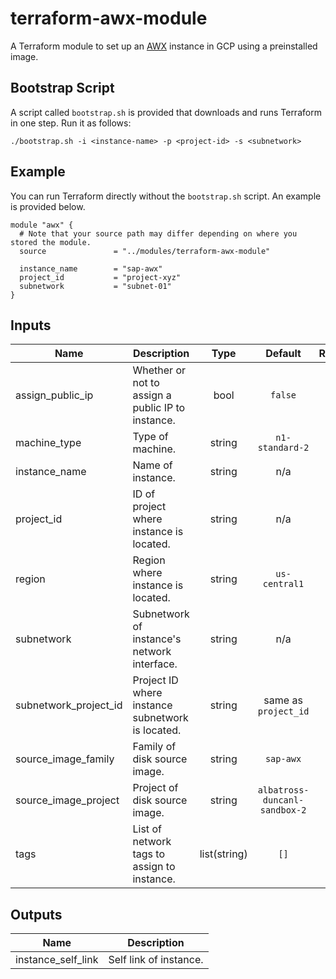 # terraform-awx-module

A Terraform module to set up an [AWX](https://github.com/ansible/awx) instance in GCP using a preinstalled image.

## Bootstrap Script

A script called `bootstrap.sh` is provided that downloads and runs Terraform in one step. Run it as follows:

```
./bootstrap.sh -i <instance-name> -p <project-id> -s <subnetwork>
```

## Example

You can run Terraform directly without the `bootstrap.sh` script. An example is provided below.

```hcl
module "awx" {
  # Note that your source path may differ depending on where you stored the module.
  source               = "../modules/terraform-awx-module"

  instance_name        = "sap-awx"
  project_id           = "project-xyz"
  subnetwork           = "subnet-01"
}
```

## Inputs

| Name | Description | Type | Default | Required |
|------|-------------|:----:|:-----:|:-----:|
| assign\_public\_ip | Whether or not to assign a public IP to instance. | bool | `false` | false |
| machine\_type | Type of machine. | string | `n1-standard-2` | false |
| instance\_name | Name of instance. | string | n/a | true |
| project\_id | ID of project where instance is located. | string | n/a | true |
| region | Region where instance is located. | string | `us-central1` | false |
| subnetwork | Subnetwork of instance's network interface. | string | n/a | true |
| subnetwork\_project\_id | Project ID where instance subnetwork is located. | string | same as `project_id` | false |
| source\_image\_family | Family of disk source image. | string | `sap-awx` | false |
| source\_image\_project | Project of disk source image. | string | `albatross-duncanl-sandbox-2` | false |
| tags | List of network tags to assign to instance. | list(string) | `[]` | false |

## Outputs

| Name | Description |
|------|-------------|
| instance\_self\_link | Self link of instance. |
